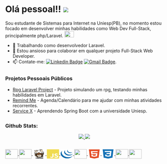 <h1 align="left">
 Olá pessoal!!
 <img src="https://raw.githubusercontent.com/iampavangandhi/iampavangandhi/master/gifs/Hi.gif" width="30px">
</h1>
 
Sou estudante de Sistemas para Internet na Uniesp(PB), no momento estou focado em desenvolver minhas habilidades como Web Dev Full-Stack, principalmente php/Laravel. <img aalign="top" height="20" width="30" src="https://cdn.jsdelivr.net/gh/devicons/devicon@latest/icons/laravel/laravel-original.svg" />

- 🔭 Trabalhando como desenvolvedor Laravel.
- 👯 Estou ansioso para colaborar em qualquer projeto Full-Stack Web Developer.
- 📫 Contate-me: [![Linkedin Badge](https://img.shields.io/badge/-Magno_Levi-blue?style=flat-square&logo=Linkedin&logoColor=white&link=https://www.linkedin.com/in/magno-levi-santos-92331622b/)](https://www.linkedin.com/in/magno-levi-santos-92331622b/)
 [![Gmail Badge](https://img.shields.io/badge/-Gmail-c14438?style=flat-square&logo=Gmail&logoColor=white&link=mailto:magnolevi2003@gmail.com)](mailto:magnolevi2003@gmail.com/).


##
<h3 align="left">Projetos Pessoais Públicos</h3>

- [Rpg Laravel Project](https://github.com/MagnoLevi/rpg_laravel_project) - Projeto simulando um rpg, testando minhas habilidades em Laravel.
- [Remind Me](https://github.com/MagnoLevi/Remind-Me) - Agenda/Calendário para me ajudar com minhas atividades recorrentes.
- [Service X](https://github.com/MagnoLevi/servicex) - Aprendendo Spring Boot com a universidade Uniesp.


##
<h3 align="left">Github Stats:</h3>

<div align="center">
  <a href="https://github.com/stellar-uou">
  <img height="180em" src="https://github-readme-stats.vercel.app/api?username=magnolevi&layout=compact&hide_progress=true&theme=dark&count_private=true"/>
  <img height="180em" src="https://github-readme-stats.vercel.app/api/top-langs/?username=magnolevi&layout=compact&hide_progress=true&theme=dark&langs_count=8"/>
</div>


##
<div style="display: inline_block">
  <img align="center" height="30" width="40" src="https://cdn.jsdelivr.net/gh/devicons/devicon@latest/icons/php/php-original.svg" />
  <img align="center" height="30" width="40" src="https://cdn.jsdelivr.net/gh/devicons/devicon@latest/icons/laravel/laravel-original.svg" />
  <img align="center" height="30" width="40" src="https://raw.githubusercontent.com/devicons/devicon/master/icons/composer/composer-original.svg">
  <img align="center" height="30" width="40" src="https://raw.githubusercontent.com/devicons/devicon/master/icons/javascript/javascript-plain.svg">
  <img align="center" height="30" width="40" src="https://raw.githubusercontent.com/devicons/devicon/master/icons/jquery/jquery-plain.svg">
  <img align="center" height="30" width="40" src="https://cdn.jsdelivr.net/gh/devicons/devicon@latest/icons/mysql/mysql-original.svg" />
  <img align="center" height="30" width="40" src="https://raw.githubusercontent.com/devicons/devicon/master/icons/html5/html5-plain.svg">
  <img align="center" height="30" width="40" src="https://raw.githubusercontent.com/devicons/devicon/master/icons/css3/css3-plain.svg">
  <img align="center" height="30" width="40" src="https://cdn.jsdelivr.net/gh/devicons/devicon@latest/icons/bootstrap/bootstrap-original.svg" />
  <img align="center" height="30" width="40" src="https://cdn.jsdelivr.net/gh/devicons/devicon@latest/icons/docker/docker-original.svg" />
</div>
